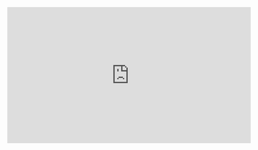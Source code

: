 <iframe width="560" height="315" src="https://www.youtube.com/embed/wTFcGRFSPNA?si=OC6n_svRFyvHxtbB" title="YouTube video player" frameborder="0" allow="accelerometer; autoplay; clipboard-write; encrypted-media; gyroscope; picture-in-picture; web-share" referrerpolicy="strict-origin-when-cross-origin" allowfullscreen></iframe>
